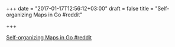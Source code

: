 +++
date = "2017-01-17T12:56:12+03:00"
draft = false
title = "Self-organizing Maps in Go  #reddit"

+++

<p><a href="https://t.co/SYoHZ41IEi">Self-organizing Maps in Go  #reddit</a></p>
